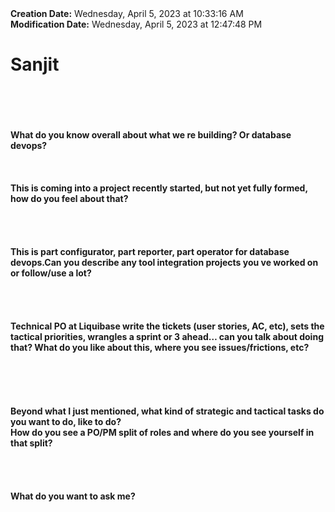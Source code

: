 <div><b>Creation Date:</b> Wednesday, April 5, 2023 at 10:33:16 AM<br></div>
<div><b>Modification Date:</b> Wednesday, April 5, 2023 at 12:47:48 PM<br></div>
<div><h1>Sanjit</h1></div>
<div><br></div>
<div><br></div>
<div><br></div>
<div><br></div>
<div><b>What do you know overall about what we re building? Or database devops?</b><br></div>
<div><br></div>
<div><br></div>
<div><b><br></b></div>
<div><b>This is coming into a project recently started, but not yet fully formed, how do you feel about that?</b><br></div>
<div><br></div>
<div><br></div>
<div><br></div>
<div><br></div>
<div><b>This is part configurator, part reporter, part operator for database devops.Can you describe any tool integration projects you ve worked on or follow/use a lot? </b><br></div>
<div><b><br></b></div>
<div><b><br></b></div>
<div><b><br></b></div>
<div><b><br></b></div>
<div><b>Technical PO at Liquibase write the tickets (user stories, AC, etc), sets the tactical priorities, wrangles a sprint or 3 ahead… can you talk about doing that? What do you like about this, where you see issues/frictions, etc?</b><br></div>
<div><br></div>
<div><br></div>
<div><br></div>
<div><br></div>
<div><br></div>
<div><b>Beyond what I just mentioned, what kind of strategic and tactical tasks do you want to do, like to do?</b></div>
<div><b>How do you see a PO/PM split of roles and where do you see yourself in that split?</b></div>
<div><b><br></b></div>
<div><b><br></b></div>
<div><b><br></b></div>
<div><b><br></b></div>
<div><b>What do you want to ask me?</b></div>

